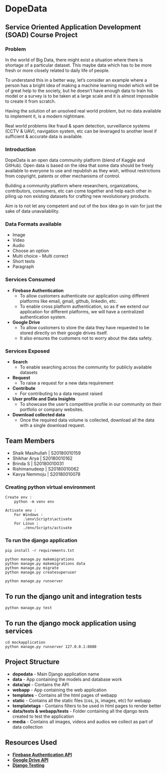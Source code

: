 # DopeData

## Service Oriented Application Development (SOAD) Course Project

### Problem
In the world of Big Data, there might exist a situation where there is shortage of a particular dataset. 
This maybe data which has to be more fresh or more closely related to daily life of people.

To understand this in a better way, let’s consider an example where a person has a bright idea of making a machine learning model which will be of great help to the society, but he doesn’t have enough data to train his model or a survey is to be taken at a large scale and it is almost impossible to create it from scratch.

Having the solution of an unsolved real world problem, but no data available to implement it, is a modern nightmare.

Real world problems like fraud & spam detection, surveillance systems (CCTV & UAV), navigation system, etc can be leveraged to another level if sufficient & accurate data is available.


### Introduction
DopeData is an open data community platform (blend of Kaggle and GitHub). Open data is based on the idea that some data should be freely available to everyone to use and republish as they wish, without restrictions from copyright, patents or other mechanisms of control.

Building a community platform where researchers, organizations, contributors,  consumers, etc can come together and help each other in piling up non existing datasets for crafting new revolutionary products.

Aim is to not let any competent and out of the box idea go in vain for just the sake of data unavailability.

### Data Formats available
* Image
* Video
* Audio
* Choose an option
* Multi choice - Multi correct
* Short texts
* Paragraph

### Services Consumed
* **Firebase Authentication**
	* To allow customers authenticate our application using different platforms like email, gmail, github, linkedin, etc.
	* To enable cross platform authentication, so as if we extend our application for different platforms, we will have a centralized authentication system.
* **Google Drive**
	* To allow customers to store the data they have requested to be stored directly on their google drives itself.
	* It also ensures the customers not to worry about the data safety.

### Services Exposed
* **Search**
	* To enable searching across the community for publicly available datasets
* **Request**
	* To raise a request for a new data requirement
* **Contribute**
	* For contributing to a data request raised
* **User profile and Data Insights**
	* To showcase the user’s competitive profile in our community on their portfolio or company websites.
* **Download collected data**
	* Once the required data volume is collected, download all the data with a single download request.

## Team Members
* Shaik Masihullah | S20180010159
* Shikhar Arya | S20180010162
* Brinda S | S20180010031
* Rishimanudeep | S20180010062
* Kavya Nemmoju | S20180010078

### Creating python virtual environment
```
Create env :
	python -m venv env

Activate env :
	For Windows :
		.\env\Scripts\activate
	For Linux :
		./env/Scripts/activate
```

### To run the django application
```
pip install -r requirements.txt

python manage.py makemigrations
python manage.py makemigrations data
python manage.py migrate
python manage.py createsuperuser

python manage.py runserver
```
## To run the django unit and integration tests
```
python manage.py test
```

## To run the django mock application using services
```
cd mockapplication
python manage.py runserver 127.0.0.1:8080
```

## Project Structure
* **dopedata** - Main Django application name
* **data** - App containing the models and database work
* **data/api** - Contains the API
* **webapp** - App containing the web application
* **templates** - Contains all the html pages of webapp
* **static** - Contains all the static files (css, js, images, etc) for webapp
* **templatetags** - Contains filters to be used in html pages to render better
* **data/tests & webapp/tests** - Folder containing all the django tests created to test the application
* **media** - Contains all images, videos and audios we collect as part of data collection

## Resources Used
* [**Firebase Authentication API**](http://www.lib4dev.in/info/thisbejim/Pyrebase/36919582)
* [**Google Drive API**](https://googleworkspace.github.io/PyDrive/docs/build/html/index.html)
* [**Django Testing**](https://www.valentinog.com/blog/testing-django/)
